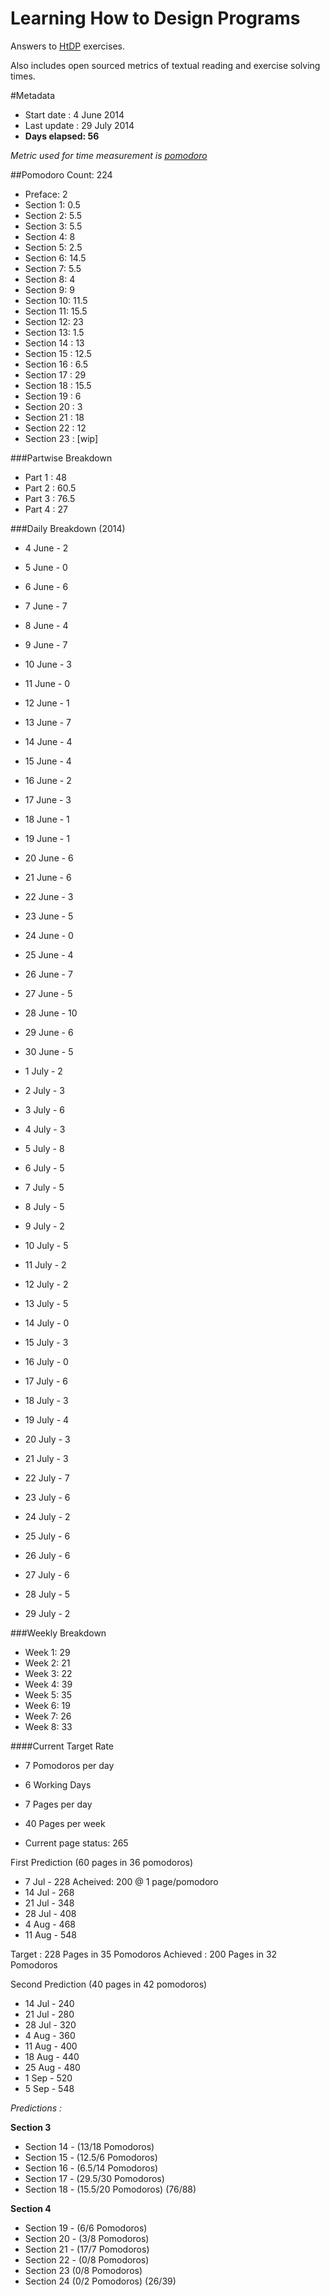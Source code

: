 Learning How to Design Programs
===============================

Answers to [HtDP](http://htdp.org/2003-09-26/Book/curriculum-Z-H-1.html)
exercises.

Also includes open sourced metrics of textual reading and exercise solving times.

#Metadata
- Start date : 4 June 2014
- Last update : 29 July 2014
- **Days elapsed: 56**

_Metric used for time measurement is [pomodoro](http://pomodorotechnique.com)_

##Pomodoro Count: 224

- Preface: 2
- Section 1: 0.5
- Section 2: 5.5
- Section 3: 5.5
- Section 4: 8
- Section 5: 2.5
- Section 6: 14.5
- Section 7: 5.5
- Section 8: 4
- Section 9: 9
- Section 10: 11.5
- Section 11: 15.5
- Section 12: 23
- Section 13: 1.5
- Section 14 : 13
- Section 15 : 12.5
- Section 16 : 6.5
- Section 17 : 29
- Section 18 : 15.5
- Section 19 : 6
- Section 20 : 3
- Section 21 : 18
- Section 22 : 12
- Section 23 : [wip]

###Partwise Breakdown

- Part 1 : 48
- Part 2 : 60.5
- Part 3 : 76.5
- Part 4 : 27

###Daily Breakdown (2014)

- 4 June - 2
- 5 June - 0
- 6 June - 6
- 7 June - 7
- 8 June - 4
- 9 June - 7
- 10 June - 3

- 11 June - 0
- 12 June - 1
- 13 June - 7
- 14 June - 4
- 15 June - 4
- 16 June - 2
- 17 June - 3

- 18 June - 1
- 19 June - 1
- 20 June - 6
- 21 June - 6
- 22 June - 3
- 23 June - 5
- 24 June - 0

- 25 June - 4
- 26 June - 7
- 27 June - 5
- 28 June - 10
- 29 June - 6
- 30 June - 5
- 1 July - 2

- 2 July - 3
- 3 July - 6
- 4 July - 3
- 5 July - 8
- 6 July - 5
- 7 July - 5
- 8 July - 5

- 9 July - 2
- 10 July - 5
- 11 July - 2
- 12 July - 2
- 13 July - 5
- 14 July - 0
- 15 July - 3

- 16 July - 0
- 17 July - 6
- 18 July - 3
- 19 July - 4
- 20 July - 3
- 21 July - 3
- 22 July - 7

- 23 July - 6
- 24 July - 2
- 25 July - 6
- 26 July - 6
- 27 July - 6
- 28 July - 5
- 29 July - 2

###Weekly Breakdown

- Week 1: 29
- Week 2: 21
- Week 3: 22
- Week 4: 39
- Week 5: 35
- Week 6: 19
- Week 7: 26
- Week 8: 33

####Current Target Rate

- 7 Pomodoros per day
- 6 Working Days
- 7 Pages per day
- 40 Pages per week

- Current page status: 265

First Prediction (60 pages in 36 pomodoros)
- 7 Jul - 228 Acheived: 200 @ 1 page/pomodoro
- 14 Jul - 268
- 21 Jul - 348
- 28 Jul - 408
- 4 Aug - 468
- 11 Aug - 548

Target : 228 Pages in 35 Pomodoros
Achieved : 200 Pages in 32 Pomodoros

Second Prediction (40 pages in 42 pomodoros)
- 14 Jul - 240
- 21 Jul - 280
- 28 Jul - 320
- 4 Aug - 360
- 11 Aug - 400
- 18 Aug - 440
- 25 Aug - 480
- 1 Sep - 520
- 5 Sep - 548

*Predictions :*

**Section 3**
- Section 14 - (13/18 Pomodoros)
- Section 15 - (12.5/6 Pomodoros)
- Section 16 - (6.5/14 Pomodoros)
- Section 17 - (29.5/30 Pomodoros)
- Section 18 - (15.5/20 Pomodoros)
(76/88)

**Section 4**
- Section 19 - (6/6 Pomodoros)
- Section 20 - (3/8 Pomodoros)
- Section 21 - (17/7 Pomodoros)
- Section 22 - (0/8 Pomodoros)
- Section 23 (0/8 Pomodoros)
- Section 24 (0/2 Pomodoros)
(26/39)